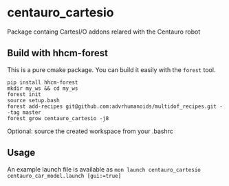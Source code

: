 # centauro_cartesio
Package containg CartesI/O addons relared with the Centauro robot

## Build with hhcm-forest
This is a pure cmake package. You can build it easily with the `forest` tool.
```
pip install hhcm-forest
mkdir my_ws && cd my_ws
forest init
source setup.bash
forest add-recipes git@github.com:advrhumanoids/multidof_recipes.git --tag master
forest grow centauro_cartesio -j8
```
Optional: source the created workspace from your .bashrc

## Usage
An example launch file is available as `mon launch centauro_cartesio centauro_car_model.launch [gui:=true]`
